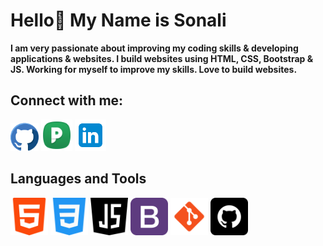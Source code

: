 # Hello👋 My Name is Sonali 
**I am very passionate about improving my coding skills & developing applications & websites. I build websites using HTML, CSS, Bootstrap & JS. Working for myself to improve my skills. Love to build websites.**

## Connect with me:
 <a href=" https://github.com/sonaligadekar20" target="_blank"><img src="github1.png" height="45px" alt="github"></a>
 <a href="https://peerlist.io/sonaligadekar20" target="_blank"><img src="peerlist.png" height="50px" alt="peerlist"></a>
 <a href="https://www.linkedin.com/in/sonali-gadekar/" target="_blank"> <img src="linkedin.png" height="50px" alt="linkedin"></a>

## Languages and Tools
<img src="./html-5.png" alt="html" height="60">
<img src="./css-3.png" alt="css" height="60">
<img src="./java-script.png" alt="javascript" height="60">
<img src="./bootstrap.png" alt="bootstrap" height="60">
<img src="./git.png" alt="git" height="60">
<img src="./github.png" alt="github" height="60">

              

